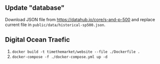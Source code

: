 ## Update "database"

Download JSON file from https://datahub.io/core/s-and-p-500 and replace current file
in `public/data/historical-sp500.json`.

## Digital Ocean Traefic

1. `docker build -t timethemarket/website --file ./Dockerfile .`
2. `docker-compose -f ./docker-compose.yml up -d`
